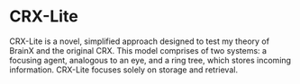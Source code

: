 # CRX-Lite
CRX-Lite is a novel, simplified approach designed to test my theory of BrainX and the original CRX. This model comprises of two systems: a focusing agent, analogous to an eye, and a ring tree, which stores incoming information. CRX-Lite focuses solely on storage and retrieval.
